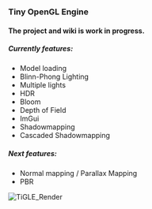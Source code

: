 ### Tiny OpenGL Engine

#### The project and wiki is work in progress.
##### Currently features:
- Model loading
- Blinn-Phong Lighting
- Multiple lights
- HDR
- Bloom
- Depth of Field
- ImGui
- Shadowmapping
- Cascaded Shadowmapping

##### Next features:
- Normal mapping / Parallax Mapping
- PBR

![TiGLE_Render](https://user-images.githubusercontent.com/60900273/140898065-cec62b0c-534b-486a-951f-4a0f9f496379.png)

